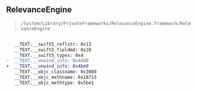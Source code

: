 ## RelevanceEngine

> `/System/Library/PrivateFrameworks/RelevanceEngine.framework/RelevanceEngine`

```diff

   __TEXT.__swift5_reflstr: 0x13
   __TEXT.__swift5_fieldmd: 0x28
   __TEXT.__swift5_types: 0x4
-  __TEXT.__unwind_info: 0x4dd0
+  __TEXT.__unwind_info: 0x4be0
   __TEXT.__objc_classname: 0x3080
   __TEXT.__objc_methname: 0x18713
   __TEXT.__objc_methtype: 0x5be1

```
